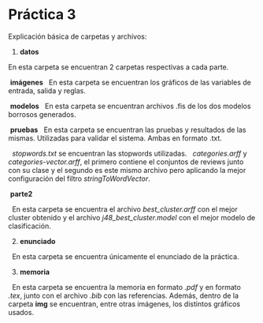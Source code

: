 # Práctica 3

Explicación básica de carpetas y archivos:

1. **datos**

En esta carpeta se encuentran 2 carpetas respectivas a cada parte.

&nbsp;**imágenes**
&nbsp;&nbsp;En esta carpeta se encuentran los gráficos de las variables de entrada, salida y reglas.  

&nbsp;**modelos**
&nbsp;&nbsp;En esta carpeta se encuentran archivos .fis de los dos modelos borrosos generados.  

&nbsp;**pruebas**
&nbsp;&nbsp;En esta carpeta se encuentran las pruebas y resultados de las mismas. Utilizadas para validar el sistema. Ambas en formato .txt. 

&nbsp;&nbsp;*stopwords.txt* se encuentran las stopwords utilizadas.
&nbsp;&nbsp;*categories.arff* y *categories-vector.arff*, el primero contiene el conjuntos de reviews junto con su clase y el segundo es este mismo archivo pero aplicando la mejor configuración del filtro *stringToWordVector*.

&nbsp;**parte2**

&nbsp;&nbsp;En esta carpeta se encuentra el archivo *best_cluster.arff* con el mejor cluster obtenido y el archivo *j48_best_cluster.model* con el mejor modelo de clasificación.

2. **enunciado**

&nbsp;&nbsp;En esta carpeta se encuentra únicamente el enunciado de la práctica.

3. **memoria**

&nbsp;&nbsp;En esta carpeta se encuentra la memoria en formato *.pdf* y en formato *.tex*, junto con el archivo *.bib* con las referencias. Además, dentro de la carpeta **img** se encuentran, entre otras imágenes, los distintos gráficos usados.
